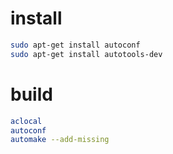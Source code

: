 
# install 

```bash
sudo apt-get install autoconf
sudo apt-get install autotools-dev
```

# build 

```bash
aclocal
autoconf
automake --add-missing
```
